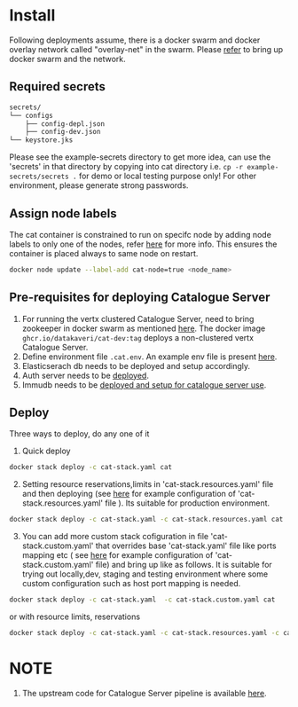 # Install
 Following deployments assume, there is a docker swarm and  docker overlay network called "overlay-net"  in the swarm. Please [refer](../../../docs/swarm-setup.md) to bring up docker swarm and the network.
## Required secrets
```sh
secrets/
└── configs
    ├── config-depl.json
    ├── config-dev.json
└── keystore.jks
```
Please see the example-secrets directory to get more idea, can use the 'secrets' in that directory by copying into cat directory i.e. ```cp -r example-secrets/secrets .```  for demo or local testing purpose only! For other environment, please generate strong passwords.

## Assign node labels
 The cat container is constrained to run on specifc node by adding node labels to only one of the nodes, refer [here](https://docs.docker.com/engine/swarm/services/#placement-constraints) for more info. This ensures the container is placed always to same node on restart.
```sh
docker node update --label-add cat-node=true <node_name>
```
## Pre-requisites for deploying Catalogue Server
1. For running the vertx clustered Catalogue Server, need to bring zookeeper in docker swarm as mentioned [here](../zookeepeir/README.md).
The  docker image ```ghcr.io/datakaveri/cat-dev:tag``` deploys a non-clustered vertx Catalogue Server.
2. Define environment file ```.cat.env```. An example env file is present [here](./example-env). 
3. Elasticserach db needs to be deployed and setup accordingly. 
4. Auth server needs to be [deployed](../auth-server/README.md).
5. Immudb needs to be [deployed and setup for catalogue server use](../immudb/README.md).

## Deploy

Three ways to deploy, do any one of it
1. Quick deploy  
```sh
docker stack deploy -c cat-stack.yaml cat 
```
2. Setting resource reservations,limits in 'cat-stack.resources.yaml' file and then deploying (see [here](example-cat-stack.resources.yaml) for example configuration of 'cat-stack.resources.yaml' file ). Its suitable for production environment.

```sh
docker stack deploy -c cat-stack.yaml -c cat-stack.resources.yaml cat
```
3. You can add more custom stack cofiguration in file 'cat-stack.custom.yaml' that overrides base 'cat-stack.yaml' file like ports mapping etc ( see [here](example-cat-stack.custom.yaml) for example configuration of 'cat-stack.custom.yaml' file)  and bring up like as follows. It is suitable for trying out locally,dev, staging and testing environment where some custom configuration such as host port mapping is needed.
```sh
docker stack deploy -c cat-stack.yaml  -c cat-stack.custom.yaml cat
```
or 
with resource limits, reservations
```sh
docker stack deploy -c cat-stack.yaml -c cat-stack.resources.yaml -c cat-stack.custom.yaml cat
```
# NOTE
1. The upstream code for Catalogue Server pipeline is available [here](https://github.com/datakaveri/iudx-catalogue-server).
